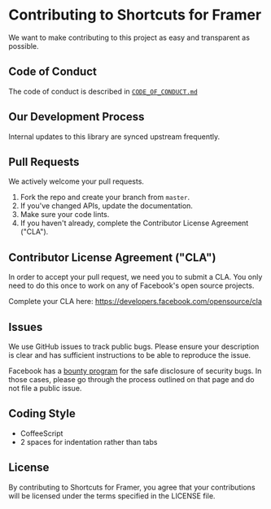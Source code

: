# Contributing to Shortcuts for Framer
We want to make contributing to this project as easy and transparent as
possible.

## Code of Conduct
The code of conduct is described in [`CODE_OF_CONDUCT.md`](CODE_OF_CONDUCT.md)

## Our Development Process
Internal updates to this library are synced upstream frequently.

## Pull Requests
We actively welcome your pull requests.
1. Fork the repo and create your branch from `master`. 
2. If you've changed APIs, update the documentation. 
3. Make sure your code lints. 
4. If you haven't already, complete the Contributor License Agreement ("CLA").

## Contributor License Agreement ("CLA")
In order to accept your pull request, we need you to submit a CLA. You only need
to do this once to work on any of Facebook's open source projects.

Complete your CLA here: <https://developers.facebook.com/opensource/cla>

## Issues  
We use GitHub issues to track public bugs. Please ensure your description is
clear and has sufficient instructions to be able to reproduce the issue.

Facebook has a [bounty program](https://www.facebook.com/whitehat/) for the safe
disclosure of security bugs. In those cases, please go through the process
outlined on that page and do not file a public issue.

## Coding Style  
* CoffeeScript
* 2 spaces for indentation rather than tabs

## License
By contributing to Shortcuts for Framer, you agree that your contributions will be licensed under the terms specified in the LICENSE file.
